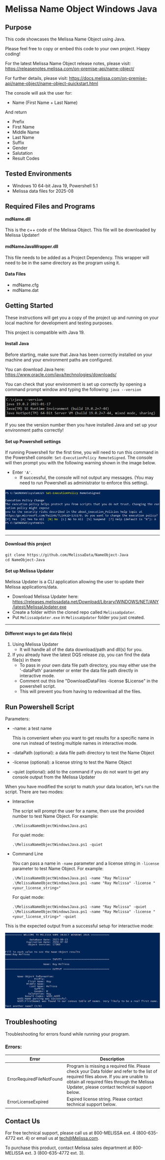 # Melissa Name Object Windows Java

## Purpose
This code showcases the Melissa Name Object using Java.

Please feel free to copy or embed this code to your own project. Happy coding!

For the latest Melissa Name Object release notes, please visit: https://releasenotes.melissa.com/on-premise-api/name-object/

For further details, please visit: https://docs.melissa.com/on-premise-api/name-object/name-object-quickstart.html

The console will ask the user for:

- Name (First Name + Last Name)

And return 

- Prefix
- First Name
- Middle Name
- Last Name
- Suffix
- Gender
- Salutation
- Result Codes

## Tested Environments
- Windows 10 64-bit Java 19, Powershell 5.1
- Melissa data files for 2025-08

## Required Files and Programs

#### mdName.dll

This is the c++ code of the Melissa Object. This file will be downloaded by Melissa Updater!
 
#### mdNameJavaWrapper.dll

This file needs to be added as a Project Dependency.  This wrapper will need to be in the same directory as the program using it.

#### Data Files
- mdName.cfg
- mdName.dat

## Getting Started
These instructions will get you a copy of the project up and running on your local machine for development and testing purposes.

This project is compatible with Java 19.

#### Install Java
Before starting, make sure that Java has been correctly installed on your machine and your environment paths are configured. 

You can download Java here: 
https://www.oracle.com/java/technologies/downloads/

You can check that your environment is set up correctly by opening a command prompt window and typing the following:
`java --version`

![alt text](/screenshots/java_version.PNG)

If you see the version number then you have installed Java and set up your environment paths correctly!


#### Set up Powershell settings
If running Powershell for the first time, you will need to run this command in the Powershell console: `Set-ExecutionPolicy RemoteSigned`.
The console will then prompt you with the following warning shown in the image below. 
 - Enter `'A'`. 
 	- If successful, the console will not output any messages. (You may need to run Powershell as administrator to enforce this setting).
	
 ![alt text](/screenshots/powershell_executionpolicy.png)

----------------------------------------

#### Download this project
```
git clone https://github.com/MelissaData/NameObject-Java
cd NameObject-Java
```

#### Set up Melissa Updater 
Melissa Updater is a CLI application allowing the user to update their Melissa applications/data. 

- Download Melissa Updater here: <https://releases.melissadata.net/Download/Library/WINDOWS/NET/ANY/latest/MelissaUpdater.exe>
- Create a folder within the cloned repo called `MelissaUpdater`.
- Put `MelissaUpdater.exe` in `MelissaUpdater` folder you just created.

----------------------------------------

#### Different ways to get data file(s)
1.  Using Melissa Updater
	- It will handle all of the data download/path and dll(s) for you. 
2.  If you already have the latest DQS release zip, you can find the data file(s) in there
	- To pass in your own data file path directory, you may either use the '-dataPath' parameter or enter the data file path directly in interactive mode.
	- Comment out this line "DownloadDataFiles -license $License" in the powershell script.
	- This will prevent you from having to redownload all the files.
	
## Run Powershell Script
Parameters:
- -name: a test name
 	
  This is convenient when you want to get results for a specific name in one run instead of testing multiple names in interactive mode.

- -dataPath (optional): a data file path directory to test the Name Object
- -license (optional): a license string to test the Name Object
- -quiet (optional): add to the command if you do not want to get any console output from the Melissa Updater

When you have modified the script to match your data location, let's run the script. There are two modes:
- Interactive 

    The script will prompt the user for a name, then use the provided number to test Name Object.  For example:
    ```
    .\MelissaNameObjectWindowsJava.ps1
    ```
    For quiet mode:
    ```
    .\MelissaNameObjectWindowsJava.ps1 -quiet
    ```
- Command Line 

    You can pass a name in ```-name``` parameter and a license string in ```-license``` parameter to test Name Object. For example:
    ```
    .\MelissaNameObjectWindowsJava.ps1 -name "Ray Melissa" 
    .\MelissaNameObjectWindowsJava.ps1 -name "Ray Melissa" -license "<your_license_string>"
    ```
    For quiet mode:
    ```
    .\MelissaNameObjectWindowsJava.ps1 -name "Ray Melissa" -quiet
    .\MelissaNameObjectWindowsJava.ps1 -name "Ray Melissa" -license "<your_license_string>" -quiet
    ```
This is the expected output from a successful setup for interactive mode:

![alt text](/screenshots/output.png)

    
## Troubleshooting
Troubleshooting for errors found while running your program.

### Errors:
| Error      | Description |
| ----------- | ----------- |
| ErrorRequiredFileNotFound      | Program is missing a required file. Please check your Data folder and refer to the list of required files above. If you are unable to obtain all required files through the Melissa Updater, please contact technical support below. |
| ErrorLicenseExpired   | Expired license string. Please contact technical support below. |


## Contact Us
For free technical support, please call us at 800-MELISSA ext. 4
(800-635-4772 ext. 4) or email us at tech@Melissa.com.

To purchase this product, contact Melissa sales department at
800-MELISSA ext. 3 (800-635-4772 ext. 3).
